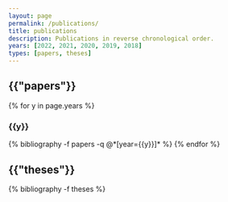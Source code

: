 ```yaml
---
layout: page
permalink: /publications/
title: publications
description: Publications in reverse chronological order.
years: [2022, 2021, 2020, 2019, 2018]
types: [papers, theses]
---
```


<h2 class="publications">{{"papers"}}</h2>
{% for y in page.years %}
  <h3 class="year">{{y}}</h3>
  {% bibliography -f papers -q @*[year={{y}}]* %}
{% endfor %}

<h2 class="publications">{{"theses"}}</h2>
{% bibliography -f theses %}
